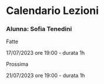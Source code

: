 # Calendario Lezioni 
### Alunna: Sofia Tenedini

Fatte

17/07/2023 ore 19:00 - durata 1h

Prossima

21/07/2023 ore 19:00 - durata 1h
